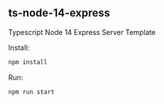 ## ts-node-14-express

Typescript Node 14 Express Server Template

Install:

```bash
npm install
```

Run:

```bash
npm run start
```
